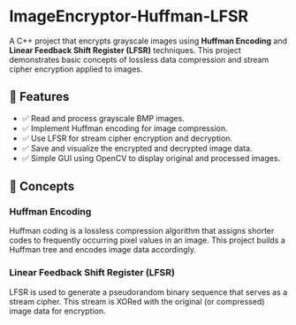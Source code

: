 # ImageEncryptor-Huffman-LFSR

A C++ project that encrypts grayscale images using **Huffman Encoding** and **Linear Feedback Shift Register (LFSR)** techniques. This project demonstrates basic concepts of lossless data compression and stream cipher encryption applied to images.

## 📌 Features

- ✅ Read and process grayscale BMP images.
- ✅ Implement Huffman encoding for image compression.
- ✅ Use LFSR for stream cipher encryption and decryption.
- ✅ Save and visualize the encrypted and decrypted image data.
- ✅ Simple GUI using OpenCV to display original and processed images.

## 🧠 Concepts

### Huffman Encoding
Huffman coding is a lossless compression algorithm that assigns shorter codes to frequently occurring pixel values in an image. This project builds a Huffman tree and encodes image data accordingly.

### Linear Feedback Shift Register (LFSR)
LFSR is used to generate a pseudorandom binary sequence that serves as a stream cipher. This stream is XORed with the original (or compressed) image data for encryption.



